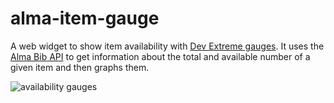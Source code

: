 # alma-item-gauge

A web widget to show item availability with [Dev Extreme gauges](https://js.devexpress.com/React/Demos/WidgetsGallery/Demo/Gauges/). It uses the [Alma Bib API](https://developers.exlibrisgroup.com/alma/apis/docs/bibs/R0VUIC9hbG1hd3MvdjEvYmlicy97bW1zX2lkfQ==/) to get information about the total and available number of a given item and then graphs them.

![availability gauges](https://github.com/American-University-Library/alma-item-gauge/assets/27313480/a34fe835-4e68-4221-ac62-77b1f5cf8a83)
